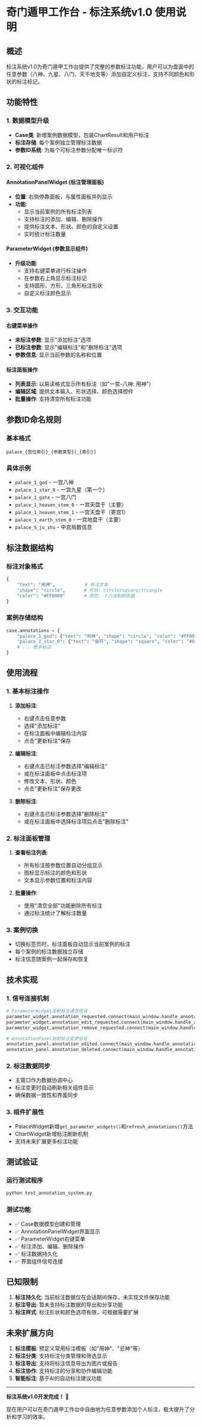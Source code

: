 # 奇门遁甲工作台 - 标注系统v1.0 使用说明

## 概述

标注系统v1.0为奇门遁甲工作台提供了完整的参数标注功能，用户可以为盘面中的任意参数（八神、九星、八门、天干地支等）添加自定义标注，支持不同颜色和形状的标注标记。

## 功能特性

### 1. 数据模型升级
- **Case类**: 新增案例数据模型，包装ChartResult和用户标注
- **标注存储**: 每个案例独立管理标注数据
- **参数ID系统**: 为每个可标注参数分配唯一标识符

### 2. 可视化组件

#### AnnotationPanelWidget (标注管理面板)
- **位置**: 右侧停靠面板，与属性面板并列显示
- **功能**: 
  - 显示当前案例的所有标注列表
  - 支持标注的添加、编辑、删除操作
  - 提供标注文本、形状、颜色的自定义设置
  - 实时统计标注数量

#### ParameterWidget (参数显示组件)
- **升级功能**: 
  - 支持右键菜单进行标注操作
  - 在参数右上角显示标注标记
  - 支持圆形、方形、三角形标注形状
  - 自定义标注颜色显示

### 3. 交互功能

#### 右键菜单操作
- **未标注参数**: 显示"添加标注"选项
- **已标注参数**: 显示"编辑标注"和"删除标注"选项
- **参数信息**: 显示当前参数的名称和位置

#### 标注面板操作
- **列表显示**: 以易读格式显示所有标注（如"一宫-八神: 用神"）
- **编辑区域**: 提供文本输入、形状选择、颜色选择控件
- **批量操作**: 支持清空所有标注功能

## 参数ID命名规则

### 基本格式
```
palace_{宫位索引}_{参数类型}[_{索引}]
```

### 具体示例
- `palace_1_god` - 一宫八神
- `palace_1_star_0` - 一宫九星（第一个）
- `palace_1_gate` - 一宫八门
- `palace_1_heaven_stem_0` - 一宫天盘干（主要）
- `palace_1_heaven_stem_1` - 一宫天盘干（寄宫1）
- `palace_1_earth_stem_0` - 一宫地盘干（主要）
- `palace_5_ju_shu` - 中宫局数信息

## 标注数据结构

### 标注对象格式
```python
{
    "text": "用神",           # 标注文本
    "shape": "circle",       # 形状: circle/square/triangle
    "color": "#FF0000"       # 颜色: 十六进制颜色值
}
```

### 案例存储结构
```python
case.annotations = {
    "palace_1_god": {"text": "用神", "shape": "circle", "color": "#FF0000"},
    "palace_2_star_0": {"text": "值符", "shape": "square", "color": "#00FF00"},
    # ... 更多标注
}
```

## 使用流程

### 1. 基本标注操作

1. **添加标注**:
   - 右键点击任意参数
   - 选择"添加标注"
   - 在标注面板中编辑标注内容
   - 点击"更新标注"保存

2. **编辑标注**:
   - 右键点击已标注参数选择"编辑标注"
   - 或在标注面板中点击标注项
   - 修改文本、形状、颜色
   - 点击"更新标注"保存更改

3. **删除标注**:
   - 右键点击已标注参数选择"删除标注"
   - 或在标注面板中选择标注项后点击"删除标注"

### 2. 标注面板管理

1. **查看标注列表**:
   - 所有标注按参数位置自动分组显示
   - 图标显示标注的颜色和形状
   - 文本显示参数位置和标注内容

2. **批量操作**:
   - 使用"清空全部"功能删除所有标注
   - 通过标注统计了解标注数量

### 3. 案例切换

- 切换标签页时，标注面板自动显示当前案例的标注
- 每个案例的标注数据独立存储
- 标注信息随案例一起保存和恢复

## 技术实现

### 1. 信号连接机制
```python
# ParameterWidget发射标注请求信号
parameter_widget.annotation_requested.connect(main_window.handle_annotation_request)
parameter_widget.annotation_edit_requested.connect(main_window.handle_annotation_edit)
parameter_widget.annotation_remove_requested.connect(main_window.handle_annotation_remove)

# AnnotationPanel发射标注变更信号
annotation_panel.annotation_edited.connect(main_window.handle_annotation_edited)
annotation_panel.annotation_deleted.connect(main_window.handle_annotation_deleted)
```

### 2. 标注数据同步
- 主窗口作为数据协调中心
- 标注变更时自动刷新相关组件显示
- 确保数据一致性和界面同步

### 3. 组件扩展性
- PalaceWidget新增`get_parameter_widgets()`和`refresh_annotations()`方法
- ChartWidget新增标注刷新机制
- 支持未来扩展更多标注功能

## 测试验证

### 运行测试程序
```bash
python test_annotation_system.py
```

### 测试功能
- ✅ Case数据模型创建和管理
- ✅ AnnotationPanelWidget界面显示
- ✅ ParameterWidget右键菜单
- ✅ 标注添加、编辑、删除操作
- ✅ 标注数据持久化
- ✅ 界面组件信号连接

## 已知限制

1. **标注持久化**: 当前标注数据仅在会话期间保存，未实现文件保存功能
2. **标注导出**: 暂未支持标注数据的导出和分享功能
3. **标注样式**: 标注形状和颜色选项有限，可根据需要扩展

## 未来扩展方向

1. **标注模板**: 预定义常用标注模板（如"用神"、"忌神"等）
2. **标注分类**: 支持标注分类管理和筛选显示
3. **标注导出**: 支持将标注信息导出为图片或报告
4. **标注协作**: 支持标注的分享和协作编辑功能
5. **智能标注**: 基于AI的自动标注建议功能

---

**标注系统v1.0开发完成！** 🎉

现在用户可以在奇门遁甲工作台中自由地为任意参数添加个人标注，极大提升了分析和学习的效率。
